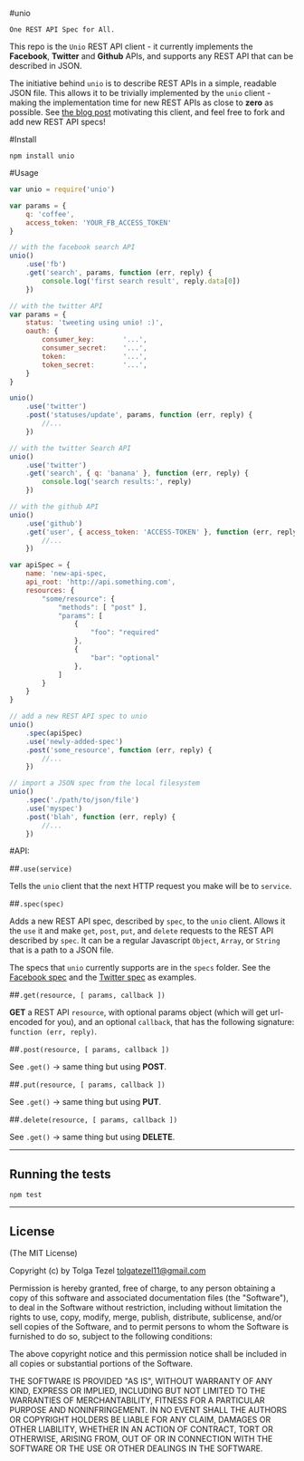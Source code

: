 #unio

`One REST API Spec for All.`

This repo is the `Unio` REST API client - it currently implements the **Facebook**, **Twitter** and **Github** APIs, and supports any REST API that can be described in JSON.

The initiative behind `unio` is to describe REST APIs in a simple, readable JSON file. This allows it to be trivially implemented by the `unio` client - making the implementation time for new REST APIs as close to **zero** as possible. See [the blog post](http://ttezel.github.com) motivating this client, and feel free to fork and add new REST API specs!

#Install

```
npm install unio
```

#Usage

```javascript
var unio = require('unio')

var params = {
    q: 'coffee',
    access_token: 'YOUR_FB_ACCESS_TOKEN'
}

// with the facebook search API
unio()
    .use('fb')
    .get('search', params, function (err, reply) {
        console.log('first search result', reply.data[0])
    })

// with the twitter API
var params = {
    status: 'tweeting using unio! :)',
    oauth: {
        consumer_key:       '...',
        consumer_secret:    '...',
        token:              '...',
        token_secret:       '...',
    }
}

unio()
    .use('twitter')
    .post('statuses/update', params, function (err, reply) {
        //...
    })

// with the twitter Search API
unio()
    .use('twitter')
    .get('search', { q: 'banana' }, function (err, reply) {
        console.log('search results:', reply)
    })

// with the github API
unio()
    .use('github')
    .get('user', { access_token: 'ACCESS-TOKEN' }, function (err, reply) {
        //...
    })

var apiSpec = {
    name: 'new-api-spec,
    api_root: 'http://api.something.com',
    resources: {
        "some/resource": {
            "methods": [ "post" ],
            "params": [
                {
                    "foo": "required"
                },
                {
                    "bar": "optional"
                },
            ]
        }
    }
}

// add a new REST API spec to unio
unio()
    .spec(apiSpec)
    .use('newly-added-spec')
    .post('some_resource', function (err, reply) {
        //...
    })

// import a JSON spec from the local filesystem
unio()
    .spec('./path/to/json/file')
    .use('myspec')
    .post('blah', function (err, reply) {
        //...
    })


```

#API:

##`.use(service)`

Tells the `unio` client that the next HTTP request you make will be to `service`.

##`.spec(spec)`
    
Adds a new REST API spec, described by `spec`, to the `unio` client. Allows it the `use` it and make `get`, `post`, `put`, and `delete` requests to the REST API described by `spec`. It can be a regular Javascript `Object`, `Array`, or `String` that is a path to a JSON file.

The specs that `unio` currently supports are in the `specs` folder. See the [Facebook spec](https://github.com/ttezel/unio/blob/master/specs/fb.json) and the [Twitter spec](https://github.com/ttezel/unio/blob/master/specs/twitter.json) as examples. 

##`.get(resource, [ params, callback ])`

**GET** a REST API `resource`, with optional params object (which will get url-encoded for you), and an optional `callback`, that has the following signature: `function (err, reply)`.

##`.post(resource, [ params, callback ])`

See `.get()` -> same thing but using **POST**.

##`.put(resource, [ params, callback ])`

See `.get()` -> same thing but using **PUT**.

##`.delete(resource, [ params, callback ])`

See `.get()` -> same thing but using **DELETE**.


-------

## Running the tests

```
npm test
```

-------

## License 

(The MIT License)

Copyright (c) by Tolga Tezel <tolgatezel11@gmail.com>

Permission is hereby granted, free of charge, to any person obtaining a copy
of this software and associated documentation files (the "Software"), to deal
in the Software without restriction, including without limitation the rights
to use, copy, modify, merge, publish, distribute, sublicense, and/or sell
copies of the Software, and to permit persons to whom the Software is
furnished to do so, subject to the following conditions:

The above copyright notice and this permission notice shall be included in
all copies or substantial portions of the Software.

THE SOFTWARE IS PROVIDED "AS IS", WITHOUT WARRANTY OF ANY KIND, EXPRESS OR
IMPLIED, INCLUDING BUT NOT LIMITED TO THE WARRANTIES OF MERCHANTABILITY,
FITNESS FOR A PARTICULAR PURPOSE AND NONINFRINGEMENT. IN NO EVENT SHALL THE
AUTHORS OR COPYRIGHT HOLDERS BE LIABLE FOR ANY CLAIM, DAMAGES OR OTHER
LIABILITY, WHETHER IN AN ACTION OF CONTRACT, TORT OR OTHERWISE, ARISING FROM,
OUT OF OR IN CONNECTION WITH THE SOFTWARE OR THE USE OR OTHER DEALINGS IN
THE SOFTWARE.